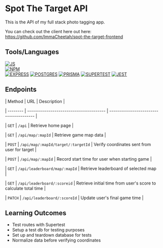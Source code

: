 # Spot The Target API

This is the API of my full stack photo tagging app.

You can check out the client here out here: https://github.com/ImmaCheetah/spot-the-target-frontend

## Tools/Languages

[![JS](https://img.shields.io/badge/-JAVASCRIPT-000?style=for-the-badge&logo=javascript&logoColor=F0DB4F)](#)  
[![NPM](https://img.shields.io/badge/-npm-000?style=for-the-badge&logo=npm)](#)  
[![EXPRESS](https://img.shields.io/badge/-express-000?style=for-the-badge&logo=express)](#) 
[![POSTGRES](https://img.shields.io/badge/postgres-black?style=for-the-badge&logo=postgresql&)](#)
[![PRISMA](https://img.shields.io/badge/prisma-black?style=for-the-badge&logo=prisma&)](#)
[![SUPERTEST](https://img.shields.io/badge/supertest-black?style=for-the-badge&logo=supertets&)](#)
[![JEST](https://img.shields.io/badge/jest-black?style=for-the-badge&logo=jest&)](#)

## Endpoints

| Method | URL | Description |

|  --------  |  ----------------------------------------  |  ----------------------------------------  |

|  `GET`  |  `/api`  | Retrieve home page |

|  `GET`  |  `/api/map/:mapId`  | Retrieve game map data |

|  `POST`  |  `/api/map/:mapId/target/:targetId`  | Verify coordinates sent from user for target |

|  `POST`  |  `/api/map/:mapId`  | Record start time for user when starting game |

|  `GET`  |  `/api/leaderboard/map/:mapId`  | Retrieve leaderboard of selected map |

|  `GET`  |  `/api/leaderboard/:scoreid`  | Retrieve initial time from user's score to calculate total time |

|  `PATCH`  |  `/api/leaderboard/:scoreId`  | Update user's final game time |


## Learning Outcomes
- Test routes with Supertest
- Setup a test db for testing purposes
- Set up and teardown database for tests
- Normalize data before verifying coordinates

